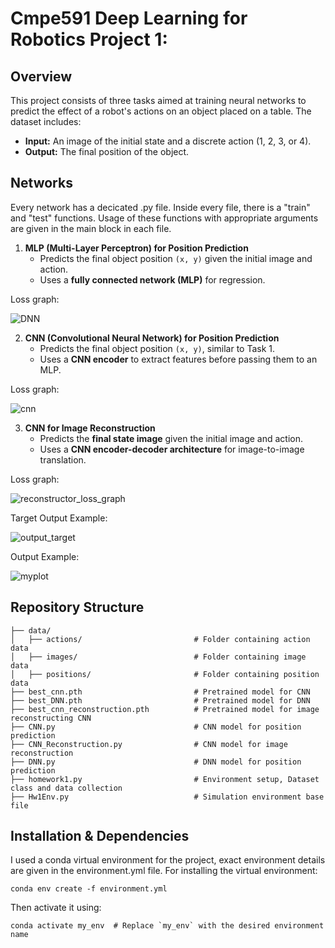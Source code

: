  # Cmpe591 Deep Learning for Robotics Project 1: 

## Overview
This project consists of three tasks aimed at training neural networks to predict the effect of a robot's actions on an object placed on a table. The dataset includes:
- **Input:** An image of the initial state and a discrete action (1, 2, 3, or 4).
- **Output:** The final position of the object.

## Networks
Every network has a decicated .py file. Inside every file, there is a "train" and "test" functions. Usage of these functions with appropriate arguments are given in the main block in each file.

1. **MLP (Multi-Layer Perceptron) for Position Prediction**  
   - Predicts the final object position `(x, y)` given the initial image and action.  
   - Uses a **fully connected network (MLP)** for regression.
 
Loss graph:

![DNN](https://github.com/user-attachments/assets/fa221308-e556-4008-b668-e31799ace0c3)

2. **CNN (Convolutional Neural Network) for Position Prediction**  
   - Predicts the final object position `(x, y)`, similar to Task 1.  
   - Uses a **CNN encoder** to extract features before passing them to an MLP.
  
Loss graph:

![cnn](https://github.com/user-attachments/assets/14b7ce85-ddf5-441b-aa98-b444728f45ec)

3. **CNN for Image Reconstruction**  
   - Predicts the **final state image** given the initial image and action.  
   - Uses a **CNN encoder-decoder architecture** for image-to-image translation.
  
Loss graph:

![reconstructor_loss_graph](https://github.com/user-attachments/assets/b64ee116-d8e9-4282-8713-0c27ef46e964)


Target Output Example:

![output_target](https://github.com/user-attachments/assets/3146e1ea-acd8-40a5-85c5-f594f38c3069)

Output Example:

![myplot](https://github.com/user-attachments/assets/fb354551-b3c4-44ef-ad7c-28472eda1138)




## Repository Structure

    ├── data/
    │   ├── actions/                         # Folder containing action data
    │   ├── images/                          # Folder containing image data
    │   ├── positions/                       # Folder containing position data
    ├── best_cnn.pth                         # Pretrained model for CNN
    ├── best_DNN.pth                         # Pretrained model for DNN
    ├── best_cnn_reconstruction.pth          # Pretrained model for image reconstructing CNN
    ├── CNN.py                               # CNN model for position prediction
    ├── CNN_Reconstruction.py                # CNN model for image reconstruction
    ├── DNN.py                               # DNN model for position prediction
    ├── homework1.py                         # Environment setup, Dataset class and data collection
    ├── Hw1Env.py                            # Simulation environment base file

## Installation & Dependencies
I used a conda virtual environment for the project, exact environment details are given in the environment.yml file. 
For installing the virtual environment:

    conda env create -f environment.yml

Then activate it using:

    conda activate my_env  # Replace `my_env` with the desired environment name
